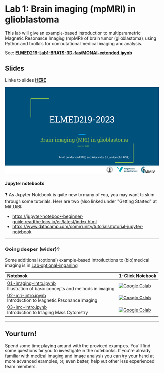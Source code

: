 # Lab 1: Brain imaging (mpMRI) in glioblastoma

This lab will give an example-based introduction to multiparametric Magnetic Resonance Imaging (mpMRI) of brain tumor (glioblastoma), using Python and toolkits for computational medical imaging and analysis.


See: [**ELMED219-Lab1-BRATS-3D-fastMONAI-extended.ipynb**](ELMED219-Lab1-BRATS-3D-fastMONAI-extended.ipynb)

## Slides

Linke to slides [**HERE**](https://docs.google.com/presentation/d/e/2PACX-1vR-pOgLjZhHBNMPo0vfSFik5oK8gs3km0zNVosiYsnE_GKZv8MrjJ6RsiEbqnW5eUZ4tRKLbEe9qfRc/pub?start=false&loop=false&delayms=3000)


<a href="https://docs.google.com/presentation/d/e/2PACX-1vR-pOgLjZhHBNMPo0vfSFik5oK8gs3km0zNVosiYsnE_GKZv8MrjJ6RsiEbqnW5eUZ4tRKLbEe9qfRc/pub?start=false&loop=false&delayms=3000"><img src="assets/Lab1_first_slide.png"></a>


<!-- Here's a short extra video that goes through a very similar notebook to the one we use in this lab: https://www.youtube.com/watch?v=OhxUgFNnj1U. You may want to watch this as well. -->

#### Jupyter notebooks

:question: As Jupyter Notebook is quite new to many of you, you may want to skim through some tutorials. Here are two (also linked under "Getting Started" at MittUiB):
* https://jupyter-notebook-beginner-guide.readthedocs.io/en/latest/index.html
* https://www.datacamp.com/community/tutorials/tutorial-jupyter-notebook

<hr>

### Going deeper (wider)?
Some additional (optional) example-based introductions to (bio)medical imaging is in [Lab-optional-imganing](../Lab-optional-imaging)

| Notebook    |      1-Click Notebook      |
|:----------|------|
|  [01-imaging-intro.ipynb](https://nbviewer.jupyter.org/github/MMIV-ML/ELMED219/blob/main/Lab-optional-imaging/01-imaging-intro.ipynb)<br> Illustration of basic concepts and methods in imaging   | [![Google Colab](https://colab.research.google.com/assets/colab-badge.svg)](https://colab.research.google.com/github/MMIV-ML/ELMED219/blob/main/Lab-optional-imaging/01-imaging-intro.ipynb)|
|  [02-mri-intro.ipynb](https://nbviewer.jupyter.org/github/MMIV-ML/ELMED219/blob/main/Lab-optional-imaging/02-mri-intro.ipynb)<br> Introduction to Magnetic Resonance Imaging   | [![Google Colab](https://colab.research.google.com/assets/colab-badge.svg)](https://colab.research.google.com/github/MMIV-ML/ELMED219/blob/main/Lab-optional-imaging/02-mri-intro.ipynb)|
|  [03-imc-intro.ipynb](https://nbviewer.jupyter.org/github/MMIV-ML/ELMED219/blob/main/Lab-optional-imaging/03-imc-intro.ipynb)<br> Introduction to Imaging Mass Cytometry   | [![Google Colab](https://colab.research.google.com/assets/colab-badge.svg)](https://colab.research.google.com/github/MMIV-ML/ELMED219/blob/main/Lab-optional-imaging/03-imc-intro.ipynb)|

---


## Your turn!

Spend some time playing around with the provided examples. You'll find some questions for you to investigate in the notebooks. If you're already familiar with medical imaging and image analysis you can try your hand at more advanced examples, or, even better, help out other less experienced team members.
